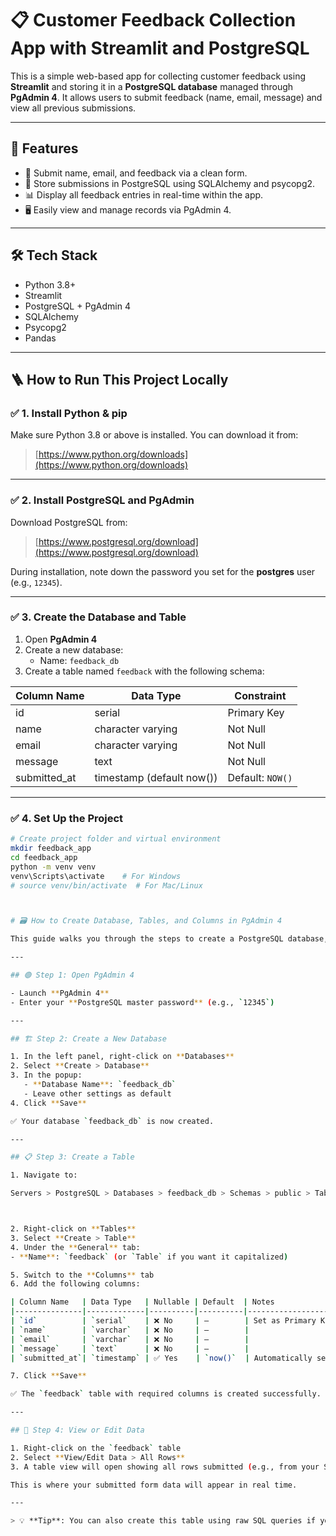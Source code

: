# 📋 Customer Feedback Collection App with Streamlit and PostgreSQL

This is a simple web-based app for collecting customer feedback using **Streamlit** and storing it in a **PostgreSQL database** managed through **PgAdmin 4**. It allows users to submit feedback (name, email, message) and view all previous submissions.

---

## 🚀 Features

- 🧾 Submit name, email, and feedback via a clean form.
- 💾 Store submissions in PostgreSQL using SQLAlchemy and psycopg2.
- 📊 Display all feedback entries in real-time within the app.
- 🖥️ Easily view and manage records via PgAdmin 4.

---

## 🛠️ Tech Stack

- Python 3.8+
- Streamlit
- PostgreSQL + PgAdmin 4
- SQLAlchemy
- Psycopg2
- Pandas

---

## 🪜 How to Run This Project Locally

### ✅ 1. Install Python & pip

Make sure Python 3.8 or above is installed. You can download it from:

> [https://www.python.org/downloads](https://www.python.org/downloads)

---

### ✅ 2. Install PostgreSQL and PgAdmin

Download PostgreSQL from:

> [https://www.postgresql.org/download](https://www.postgresql.org/download)

During installation, note down the password you set for the **postgres** user (e.g., `12345`).

---

### ✅ 3. Create the Database and Table

1. Open **PgAdmin 4**
2. Create a new database:
   - Name: `feedback_db`
3. Create a table named `feedback` with the following schema:

| Column Name   | Data Type                | Constraint              |
|---------------|--------------------------|--------------------------|
| id            | serial                   | Primary Key             |
| name          | character varying        | Not Null                |
| email         | character varying        | Not Null                |
| message       | text                     | Not Null                |
| submitted_at  | timestamp (default now())| Default: `NOW()`        |

---

### ✅ 4. Set Up the Project

```bash
# Create project folder and virtual environment
mkdir feedback_app
cd feedback_app
python -m venv venv
venv\Scripts\activate    # For Windows
# source venv/bin/activate  # For Mac/Linux



# 🗃️ How to Create Database, Tables, and Columns in PgAdmin 4

This guide walks you through the steps to create a PostgreSQL database, a table, and columns using the **PgAdmin 4** graphical interface.

---

## 🟢 Step 1: Open PgAdmin 4

- Launch **PgAdmin 4**
- Enter your **PostgreSQL master password** (e.g., `12345`)

---

## 🏗️ Step 2: Create a New Database

1. In the left panel, right-click on **Databases**
2. Select **Create > Database**
3. In the popup:
   - **Database Name**: `feedback_db`
   - Leave other settings as default
4. Click **Save**

✅ Your database `feedback_db` is now created.

---

## 📋 Step 3: Create a Table

1. Navigate to:

Servers > PostgreSQL > Databases > feedback_db > Schemas > public > Tables



2. Right-click on **Tables**
3. Select **Create > Table**
4. Under the **General** tab:
- **Name**: `feedback` (or `Table` if you want it capitalized)

5. Switch to the **Columns** tab
6. Add the following columns:

| Column Name   | Data Type   | Nullable | Default  | Notes                        |
|---------------|-------------|----------|----------|------------------------------|
| `id`          | `serial`    | ❌ No     | —        | Set as Primary Key (click the key icon) |
| `name`        | `varchar`   | ❌ No     | —        |                              |
| `email`       | `varchar`   | ❌ No     | —        |                              |
| `message`     | `text`      | ❌ No     | —        |                              |
| `submitted_at`| `timestamp` | ✅ Yes    | `now()`  | Automatically sets submission time |

7. Click **Save**

✅ The `feedback` table with required columns is created successfully.

---

## 👀 Step 4: View or Edit Data

1. Right-click on the `feedback` table
2. Select **View/Edit Data > All Rows**
3. A table view will open showing all rows submitted (e.g., from your Streamlit app)

This is where your submitted form data will appear in real time.

---

> 💡 **Tip**: You can also create this table using raw SQL queries if you prefer.

